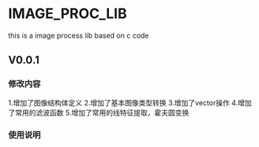 # IMAGE_PROC_LIB
this is a image process lib based on c code
## V0.0.1
### 修改内容
1.增加了图像结构体定义
2.增加了基本图像类型转换
3.增加了vector操作
4.增加了常用的滤波函数
5.增加了常用的线特征提取，霍夫圆变换
### 使用说明
